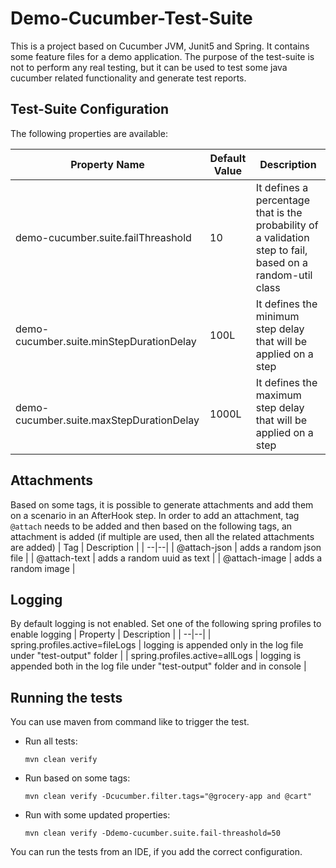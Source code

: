 # Demo-Cucumber-Test-Suite

This is a project based on Cucumber JVM, Junit5 and Spring. It contains some feature files for a demo application. The purpose of the test-suite is not to perform any real testing, but it can be used to test some java cucumber related functionality and generate test reports.

## Test-Suite Configuration
The following properties are available:

| Property Name | Default Value  | Description |
|--|--|--|
| demo-cucumber.suite.failThreashold | 10 | It defines a percentage that is the probability of a validation step to fail, based on a random-util class |
| demo-cucumber.suite.minStepDurationDelay | 100L | It defines the minimum step delay that will be applied on a step |
| demo-cucumber.suite.maxStepDurationDelay | 1000L | It defines the maximum step delay that will be applied on a step |

## Attachments
Based on some tags, it is possible to generate attachments and add them on a scenario in an AfterHook step.
In order to add an attachment, tag `@attach` needs to be added and then based on the following tags, an attachment is added (if multiple are used, then all the related attachments are added)
| Tag | Description |
| --|--|
| @attach-json | adds a random json file |
| @attach-text | adds a random uuid as text |
| @attach-image | adds a random image |

## Logging
By default logging is not enabled. Set one of the following spring profiles to enable logging
| Property | Description |
| --|--|
| spring.profiles.active=fileLogs | logging is appended only in the log file under "test-output" folder |
| spring.profiles.active=allLogs | logging is appended both in the log file under "test-output" folder and in console |

## Running the tests

You can use maven from command like to trigger the test.

- Run all tests:

      mvn clean verify
- Run based on some tags:

      mvn clean verify -Dcucumber.filter.tags="@grocery-app and @cart"
- Run with some updated properties:

      mvn clean verify -Ddemo-cucumber.suite.fail-threashold=50

You can run the tests from an IDE, if you add the correct configuration.

